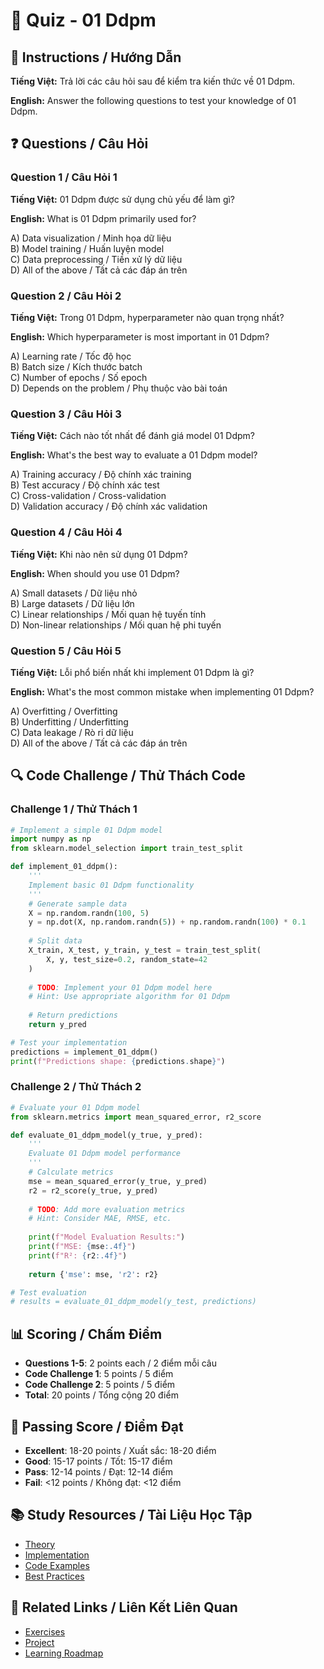 # 🧠 Quiz - 01 Ddpm

## 📝 Instructions / Hướng Dẫn

**Tiếng Việt:** Trả lời các câu hỏi sau để kiểm tra kiến thức về 01 Ddpm.

**English:** Answer the following questions to test your knowledge of 01 Ddpm.

## ❓ Questions / Câu Hỏi

### Question 1 / Câu Hỏi 1
**Tiếng Việt:** 01 Ddpm được sử dụng chủ yếu để làm gì?

**English:** What is 01 Ddpm primarily used for?

A) Data visualization / Minh họa dữ liệu  
B) Model training / Huấn luyện model  
C) Data preprocessing / Tiền xử lý dữ liệu  
D) All of the above / Tất cả các đáp án trên

### Question 2 / Câu Hỏi 2
**Tiếng Việt:** Trong 01 Ddpm, hyperparameter nào quan trọng nhất?

**English:** Which hyperparameter is most important in 01 Ddpm?

A) Learning rate / Tốc độ học  
B) Batch size / Kích thước batch  
C) Number of epochs / Số epoch  
D) Depends on the problem / Phụ thuộc vào bài toán

### Question 3 / Câu Hỏi 3
**Tiếng Việt:** Cách nào tốt nhất để đánh giá model 01 Ddpm?

**English:** What's the best way to evaluate a 01 Ddpm model?

A) Training accuracy / Độ chính xác training  
B) Test accuracy / Độ chính xác test  
C) Cross-validation / Cross-validation  
D) Validation accuracy / Độ chính xác validation

### Question 4 / Câu Hỏi 4
**Tiếng Việt:** Khi nào nên sử dụng 01 Ddpm?

**English:** When should you use 01 Ddpm?

A) Small datasets / Dữ liệu nhỏ  
B) Large datasets / Dữ liệu lớn  
C) Linear relationships / Mối quan hệ tuyến tính  
D) Non-linear relationships / Mối quan hệ phi tuyến

### Question 5 / Câu Hỏi 5
**Tiếng Việt:** Lỗi phổ biến nhất khi implement 01 Ddpm là gì?

**English:** What's the most common mistake when implementing 01 Ddpm?

A) Overfitting / Overfitting  
B) Underfitting / Underfitting  
C) Data leakage / Rò rỉ dữ liệu  
D) All of the above / Tất cả các đáp án trên

## 🔍 Code Challenge / Thử Thách Code

### Challenge 1 / Thử Thách 1
```python
# Implement a simple 01 Ddpm model
import numpy as np
from sklearn.model_selection import train_test_split

def implement_01_ddpm():
    '''
    Implement basic 01 Ddpm functionality
    '''
    # Generate sample data
    X = np.random.randn(100, 5)
    y = np.dot(X, np.random.randn(5)) + np.random.randn(100) * 0.1
    
    # Split data
    X_train, X_test, y_train, y_test = train_test_split(
        X, y, test_size=0.2, random_state=42
    )
    
    # TODO: Implement your 01 Ddpm model here
    # Hint: Use appropriate algorithm for 01 Ddpm
    
    # Return predictions
    return y_pred

# Test your implementation
predictions = implement_01_ddpm()
print(f"Predictions shape: {predictions.shape}")
```

### Challenge 2 / Thử Thách 2
```python
# Evaluate your 01 Ddpm model
from sklearn.metrics import mean_squared_error, r2_score

def evaluate_01_ddpm_model(y_true, y_pred):
    '''
    Evaluate 01 Ddpm model performance
    '''
    # Calculate metrics
    mse = mean_squared_error(y_true, y_pred)
    r2 = r2_score(y_true, y_pred)
    
    # TODO: Add more evaluation metrics
    # Hint: Consider MAE, RMSE, etc.
    
    print(f"Model Evaluation Results:")
    print(f"MSE: {mse:.4f}")
    print(f"R²: {r2:.4f}")
    
    return {'mse': mse, 'r2': r2}

# Test evaluation
# results = evaluate_01_ddpm_model(y_test, predictions)
```

## 📊 Scoring / Chấm Điểm

- **Questions 1-5**: 2 points each / 2 điểm mỗi câu
- **Code Challenge 1**: 5 points / 5 điểm
- **Code Challenge 2**: 5 points / 5 điểm
- **Total**: 20 points / Tổng cộng 20 điểm

## 🎯 Passing Score / Điểm Đạt

- **Excellent**: 18-20 points / Xuất sắc: 18-20 điểm
- **Good**: 15-17 points / Tốt: 15-17 điểm  
- **Pass**: 12-14 points / Đạt: 12-14 điểm
- **Fail**: <12 points / Không đạt: <12 điểm

## 📚 Study Resources / Tài Liệu Học Tập

- [Theory](./THEORY_01_ddpm.md)
- [Implementation](./IMPLEMENTATION_01_ddpm.md)
- [Code Examples](./CODE_EXAMPLES_01_ddpm.md)
- [Best Practices](./BEST_PRACTICES_01_ddpm.md)

## 🔗 Related Links / Liên Kết Liên Quan

- [Exercises](./EXERCISES_01_ddpm.md)
- [Project](./PROJECT_01_ddpm.md)
- [Learning Roadmap](./LEARNING_ROADMAP_01_ddpm.md)
